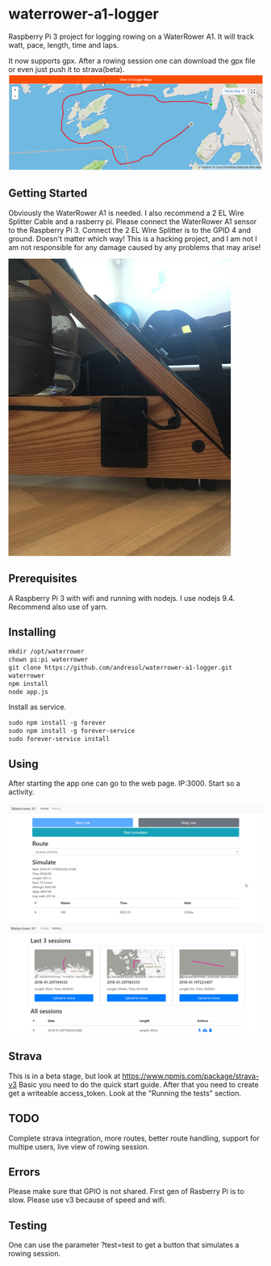 # waterrower-a1-logger

Raspberry Pi 3 project for logging rowing on a WaterRower A1. It will track watt,
pace, length, time and laps. 

It now supports gpx. After a rowing session one can download the gpx file or even
just push it to strava(beta).
![strava](strava.png "strava")

## Getting Started
Obviously the WaterRower A1 is needed. I also recommend a 2 EL Wire Splitter Cable and a rasberry pi. Please 
connect the WaterRower A1 sensor to the Raspberry Pi 3. Connect the 2 EL Wire Splitter is
to the GPID 4 and ground. Doesn't matter which way! This is a hacking project, and I am not I 
am not responsible for any damage caused by any problems that may arise! 

![setup](setup.JPG "Setup")

## Prerequisites
A Raspberry Pi 3 with wifi and running with nodejs. I use nodejs 9.4. Recommend also use of
yarn. 

## Installing
```
mkdir /opt/waterrower
chown pi:pi waterrower
git clone https://github.com/andresol/waterrower-a1-logger.git waterrower
npm install
node app.js
``` 

Install as service. 
```
sudo npm install -g forever
sudo npm install -g forever-service
sudo forever-service install  
```


## Using
After starting the app one can go to the web page. IP:3000. 
Start so a activity. 

![web-gui](web-gui.png "Main Gui")
![web-gui](web-gui-history.png "gui")

## Strava
This is in a beta stage, but look at https://www.npmjs.com/package/strava-v3
Basic you need to do the quick start guide. After that you need to
create get a writeable access_token. Look at the "Running the tests" section.

## TODO
Complete strava integration, more routes, better route handling, 
support for multipe users, live view of rowing session. 

## Errors
Please make sure that GPIO is not shared.
First gen of Rasberry Pi is to slow. Please use v3 because of speed and wifi.

## Testing
One can use the parameter ?test=test to get a button that simulates a rowing session.